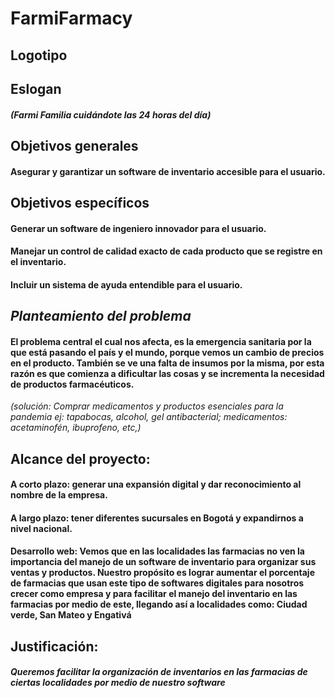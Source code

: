 # FarmiFarmacy


## Logotipo


## Eslogan
#### _(Farmi Familia cuidándote las 24 horas del día)_


## Objetivos generales

#### Asegurar y garantizar un software de inventario accesible para el usuario.
 
## Objetivos específicos

#### Generar un software de ingeniero innovador para el usuario.
#### Manejar un control de calidad exacto de cada producto que se registre en el inventario.
#### Incluir un sistema de ayuda entendible para el usuario.

## *Planteamiento del problema*

#### El problema central el cual nos afecta, es la emergencia sanitaria por la que está pasando el país y el mundo, porque vemos un cambio de precios en el producto. También se ve una falta de insumos por la misma, por esta razón es que comienza a dificultar las cosas y se incrementa la necesidad de productos farmacéuticos.
*(solución: Comprar medicamentos y productos esenciales para la pandemia ej: tapabocas, alcohol, gel antibacterial; medicamentos: acetaminofén, ibuprofeno, etc,)*

## Alcance del proyecto:
#### A corto plazo: generar una expansión digital y dar reconocimiento al nombre de la empresa.
#### A largo plazo: tener diferentes sucursales en Bogotá y expandirnos a nivel nacional.
#### Desarrollo web: Vemos que en las localidades las farmacias no ven la importancia del manejo de un software de inventario para organizar sus ventas y productos. Nuestro propósito es lograr aumentar el porcentaje de farmacias que usan este tipo de softwares digitales para nosotros crecer como empresa y para facilitar el manejo del inventario en las farmacias por medio de este, llegando así a localidades como: Ciudad verde, San Mateo y Engativá

## Justificación:
#### _Queremos facilitar la organización de inventarios en las farmacias de ciertas localidades por medio de nuestro software_
